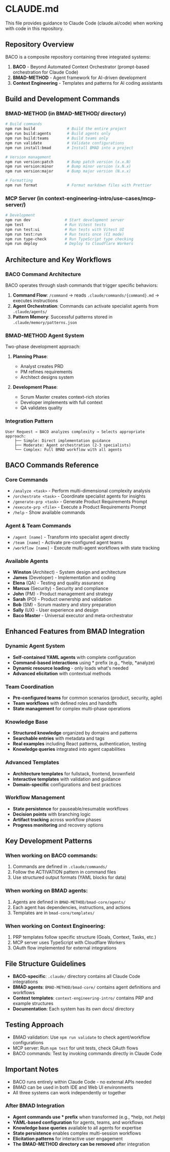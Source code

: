 # CLAUDE.md

This file provides guidance to Claude Code (claude.ai/code) when working with code in this repository.

## Repository Overview

BACO is a composite repository containing three integrated systems:

1. **BACO** - Beyond Automated Context Orchestrator (prompt-based orchestration for Claude Code)
2. **BMAD-METHOD** - Agent framework for AI-driven development  
3. **Context Engineering** - Templates and patterns for AI coding assistants

## Build and Development Commands

### BMAD-METHOD (in BMAD-METHOD/ directory)
```bash
# Build commands
npm run build              # Build the entire project
npm run build:agents       # Build agents only
npm run build:teams        # Build teams only
npm run validate           # Validate configurations
npm run install:bmad       # Install BMAD into a project

# Version management
npm run version:patch      # Bump patch version (x.x.N)
npm run version:minor      # Bump minor version (x.N.x)
npm run version:major      # Bump major version (N.x.x)

# Formatting
npm run format             # Format markdown files with Prettier
```

### MCP Server (in context-engineering-intro/use-cases/mcp-server/)
```bash
# Development
npm run dev               # Start development server
npm test                  # Run Vitest tests
npm run test:ui           # Run tests with Vitest UI
npm run test:run          # Run tests once (CI mode)
npm run type-check        # Run TypeScript type checking
npm run deploy            # Deploy to Cloudflare Workers
```

## Architecture and Key Workflows

### BACO Command Architecture
BACO operates through slash commands that trigger specific behaviors:

1. **Command Flow**: `/command` → reads `.claude/commands/{command}.md` → executes instructions
2. **Agent Orchestration**: Commands can activate specialist agents from `.claude/agents/`
3. **Pattern Memory**: Successful patterns stored in `.claude/memory/patterns.json`

### BMAD-METHOD Agent System
Two-phase development approach:

1. **Planning Phase**: 
   - Analyst creates PRD
   - PM refines requirements
   - Architect designs system

2. **Development Phase**:
   - Scrum Master creates context-rich stories
   - Developer implements with full context
   - QA validates quality

### Integration Pattern
```
User Request → BACO analyzes complexity → Selects appropriate approach:
    ├── Simple: Direct implementation guidance
    ├── Moderate: Agent orchestration (2-3 specialists)
    └── Complex: Full BMAD workflow with all agents
```

## BACO Commands Reference

### Core Commands
- `/analyze <task>` - Perform multi-dimensional complexity analysis
- `/orchestrate <task>` - Coordinate specialist agents for insights
- `/generate-prp <task>` - Generate Product Requirements Prompt
- `/execute-prp <file>` - Execute a Product Requirements Prompt
- `/help` - Show available commands

### Agent & Team Commands
- `/agent [name]` - Transform into specialist agent directly
- `/team [name]` - Activate pre-configured agent teams
- `/workflow [name]` - Execute multi-agent workflows with state tracking

### Available Agents
- **Winston** (Architect) - System design and architecture
- **James** (Developer) - Implementation and coding
- **Elena** (QA) - Testing and quality assurance
- **Marcus** (Security) - Security and compliance
- **John** (PM) - Product management and strategy
- **Sarah** (PO) - Product ownership and validation
- **Bob** (SM) - Scrum mastery and story preparation
- **Sally** (UX) - User experience and design
- **Baco Master** - Universal executor and meta-orchestrator

## Enhanced Features from BMAD Integration

### Dynamic Agent System
- **Self-contained YAML agents** with complete configuration
- **Command-based interactions** using * prefix (e.g., *help, *analyze)
- **Dynamic resource loading** - only loads what's needed
- **Advanced elicitation** with contextual methods

### Team Coordination
- **Pre-configured teams** for common scenarios (product, security, agile)
- **Team workflows** with defined roles and handoffs
- **State management** for complex multi-phase operations

### Knowledge Base
- **Structured knowledge** organized by domains and patterns
- **Searchable entries** with metadata and tags
- **Real examples** including React patterns, authentication, testing
- **Knowledge queries** integrated into agent capabilities

### Advanced Templates
- **Architecture templates** for fullstack, frontend, brownfield
- **Interactive templates** with validation and guidance
- **Domain-specific** configurations and best practices

### Workflow Management
- **State persistence** for pauseable/resumable workflows
- **Decision points** with branching logic
- **Artifact tracking** across workflow phases
- **Progress monitoring** and recovery options

## Key Development Patterns

### When working on BACO commands:
1. Commands are defined in `.claude/commands/`
2. Follow the ACTIVATION pattern in command files
3. Use structured output formats (YAML blocks for data)

### When working on BMAD agents:
1. Agents are defined in `BMAD-METHOD/bmad-core/agents/`
2. Each agent has dependencies, instructions, and actions
3. Templates are in `bmad-core/templates/`

### When working on Context Engineering:
1. PRP templates follow specific structure (Goals, Context, Tasks, etc.)
2. MCP server uses TypeScript with Cloudflare Workers
3. OAuth flow implemented for external integrations

## File Structure Guidelines

- **BACO-specific**: `.claude/` directory contains all Claude Code integrations
- **BMAD agents**: `BMAD-METHOD/bmad-core/` contains agent definitions and workflows
- **Context templates**: `context-engineering-intro/` contains PRP and example structures
- **Documentation**: Each system has its own docs/ directory

## Testing Approach

- BMAD validation: Use `npm run validate` to check agent/workflow configurations
- MCP server: Run `npm test` for unit tests, check OAuth flows
- BACO commands: Test by invoking commands directly in Claude Code

## Important Notes

- BACO runs entirely within Claude Code - no external APIs needed
- BMAD can be used in both IDE and Web UI environments  
- All three systems can work independently or together

### After BMAD Integration
- **Agent commands use * prefix** when transformed (e.g., *help, not /help)
- **YAML-based configuration** for agents, teams, and workflows
- **Knowledge base queries** available to all agents for expertise
- **State persistence** enables complex multi-session workflows
- **Elicitation patterns** for interactive user engagement
- **The BMAD-METHOD directory can be removed** after integration